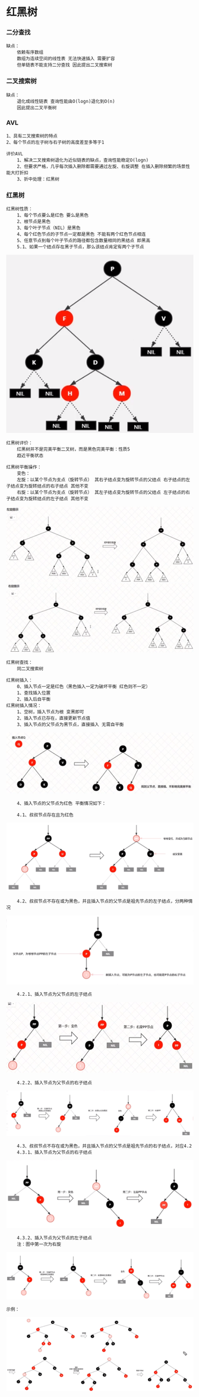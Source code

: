 # 红黑树

### 二分查找
```aidl
缺点：
    依赖有序数组
    数组为连续空间的线性表 无法快速插入 需要扩容
    但单链表不能支持二分查找 因此提出二叉搜索树
```

### 二叉搜索树
```aidl
缺点：
    退化成线性链表 查询性能由O(logn)退化到O(n)
    因此提出二叉平衡树
```
### AVL
```aidl
1、具有二叉搜索树的特点
2、每个节点的左子树与右子树的高度差至多等于1
```
```aidl
评价AVL
    1、解决二叉搜索树退化为近似链表的缺点，查询性能稳定O(logn)
    2、但要求严格，几乎每次插入删除都需要通过左旋、右旋调整 在插入删除频繁的场景性能大打折扣
    3、折中处理：红黑树
```
### 红黑树
```aidl
红黑树性质：
    1、每个节点要么是红色 要么是黑色
    2、根节点是黑色
    3、每个叶子节点（NIL）是黑色
    4、每个红色节点的子节点一定都是黑色 不能有两个红色节点相连
    5、任意节点到每个叶子节点的路径都包含数量相同的黑结点 即黑高
    5.1、如果一个结点存在黑子节点，那么该结点肯定有两个子节点
```
![](docs\blt.png)
```aidl
红黑树评价：
    红黑树并不是完美平衡二叉树，而是黑色完美平衡：性质5 
    趋近平衡状态
```
```aidl
红黑树平衡操作：
    变色：
    左旋：以某个节点为支点（旋转节点） 其右子结点变为旋转节点的父结点 右子结点的左子结点变为旋转结点的右子结点 其他不变
    右旋：以某个节点为支点（旋转节点） 其左子结点变为旋转节点的父结点 左子结点的右子结点变为旋转结点的左子结点 其他不变
```
![](docs\leftratio.png)
![](docs\rightratio.png)
```aidl
红黑树查找：
    同二叉搜索树
```
```aidl
红黑树插入：
    0、插入节点一定是红色（黑色插入一定为破坏平衡 红色则不一定）
    1、查找插入位置
    2、插入后自平衡
红黑树插入情况：
    1、空树，插入节点为根 变黑即可
    2、插入节点已存在，直接更新节点值
    3、插入节点的父节点为黑节点，直接插入 无需自平衡
```
![](docs\insertpb.png)
```aidl
    4、插入节点的父节点为红色 平衡情况如下：
```
```aidl
    4.1、叔叔节点存在且为红色
```
![](docs\1.png)
```aidl
    4.2、叔叔节点不存在或为黑色，并且插入节点的父节点是祖先节点的左子结点，分两种情况
```
![](docs\2.png)
```aidl
    4.2.1、插入节点为父节点的左子结点
```
![](docs\RR.png)
```aidl
    4.2.2、插入节点为父节点的右子结点
```
![](docs\LR.png)
```aidl
    4.3、叔叔节点不存在或为黑色，并且插入节点的父节点是祖先节点的右子结点，对应4.2
    4.3.1、插入节点为父节点的右子结点
```
![](docs\RR1.png)
```aidl
    4.3.2、插入节点为父节点的左子结点
    注：图中第一次为右旋
```
![](docs\RL.png)
```aidl
示例：
```
![](docs\demo.png)
